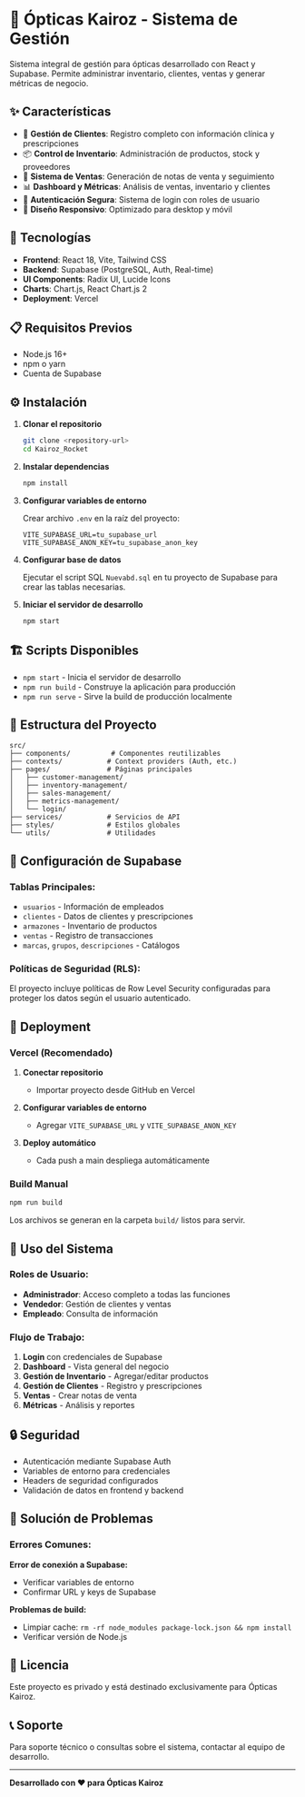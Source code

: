 # 🏪 Ópticas Kairoz - Sistema de Gestión

Sistema integral de gestión para ópticas desarrollado con React y Supabase. Permite administrar inventario, clientes, ventas y generar métricas de negocio.

## ✨ Características

- 👥 **Gestión de Clientes**: Registro completo con información clínica y prescripciones
- 📦 **Control de Inventario**: Administración de productos, stock y proveedores
- 🧾 **Sistema de Ventas**: Generación de notas de venta y seguimiento
- 📊 **Dashboard y Métricas**: Análisis de ventas, inventario y clientes
- 🔐 **Autenticación Segura**: Sistema de login con roles de usuario
- 📱 **Diseño Responsivo**: Optimizado para desktop y móvil

## 🚀 Tecnologías

- **Frontend**: React 18, Vite, Tailwind CSS
- **Backend**: Supabase (PostgreSQL, Auth, Real-time)
- **UI Components**: Radix UI, Lucide Icons
- **Charts**: Chart.js, React Chart.js 2
- **Deployment**: Vercel

## 📋 Requisitos Previos

- Node.js 16+ 
- npm o yarn
- Cuenta de Supabase

## ⚙️ Instalación

1. **Clonar el repositorio**
   ```bash
   git clone <repository-url>
   cd Kairoz_Rocket
   ```

2. **Instalar dependencias**
   ```bash
   npm install
   ```

3. **Configurar variables de entorno**
   
   Crear archivo `.env` en la raíz del proyecto:
   ```env
   VITE_SUPABASE_URL=tu_supabase_url
   VITE_SUPABASE_ANON_KEY=tu_supabase_anon_key
   ```

4. **Configurar base de datos**
   
   Ejecutar el script SQL `Nuevabd.sql` en tu proyecto de Supabase para crear las tablas necesarias.

5. **Iniciar el servidor de desarrollo**
   ```bash
   npm start
   ```

## 🏗️ Scripts Disponibles

- `npm start` - Inicia el servidor de desarrollo
- `npm run build` - Construye la aplicación para producción
- `npm run serve` - Sirve la build de producción localmente

## 📁 Estructura del Proyecto

```
src/
├── components/          # Componentes reutilizables
├── contexts/           # Context providers (Auth, etc.)
├── pages/              # Páginas principales
│   ├── customer-management/
│   ├── inventory-management/
│   ├── sales-management/
│   ├── metrics-management/
│   └── login/
├── services/           # Servicios de API
├── styles/             # Estilos globales
└── utils/              # Utilidades
```

## 🔧 Configuración de Supabase

### Tablas Principales:
- `usuarios` - Información de empleados
- `clientes` - Datos de clientes y prescripciones
- `armazones` - Inventario de productos
- `ventas` - Registro de transacciones
- `marcas`, `grupos`, `descripciones` - Catálogos

### Políticas de Seguridad (RLS):
El proyecto incluye políticas de Row Level Security configuradas para proteger los datos según el usuario autenticado.

## 🚀 Deployment

### Vercel (Recomendado)

1. **Conectar repositorio**
   - Importar proyecto desde GitHub en Vercel
   
2. **Configurar variables de entorno**
   - Agregar `VITE_SUPABASE_URL` y `VITE_SUPABASE_ANON_KEY`
   
3. **Deploy automático**
   - Cada push a main despliega automáticamente

### Build Manual

```bash
npm run build
```

Los archivos se generan en la carpeta `build/` listos para servir.

## 👥 Uso del Sistema

### Roles de Usuario:
- **Administrador**: Acceso completo a todas las funciones
- **Vendedor**: Gestión de clientes y ventas
- **Empleado**: Consulta de información

### Flujo de Trabajo:
1. **Login** con credenciales de Supabase
2. **Dashboard** - Vista general del negocio
3. **Gestión de Inventario** - Agregar/editar productos
4. **Gestión de Clientes** - Registro y prescripciones
5. **Ventas** - Crear notas de venta
6. **Métricas** - Análisis y reportes

## 🔒 Seguridad

- Autenticación mediante Supabase Auth
- Variables de entorno para credenciales
- Headers de seguridad configurados
- Validación de datos en frontend y backend

## 🐛 Solución de Problemas

### Errores Comunes:

**Error de conexión a Supabase:**
- Verificar variables de entorno
- Confirmar URL y keys de Supabase

**Problemas de build:**
- Limpiar cache: `rm -rf node_modules package-lock.json && npm install`
- Verificar versión de Node.js

## 📄 Licencia

Este proyecto es privado y está destinado exclusivamente para Ópticas Kairoz.

## 📞 Soporte

Para soporte técnico o consultas sobre el sistema, contactar al equipo de desarrollo.

---

**Desarrollado con ❤️ para Ópticas Kairoz**